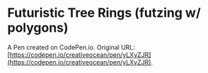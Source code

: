 # Futuristic Tree Rings (futzing w/ polygons)

A Pen created on CodePen.io. Original URL: [https://codepen.io/creativeocean/pen/yLXyZJR](https://codepen.io/creativeocean/pen/yLXyZJR).

